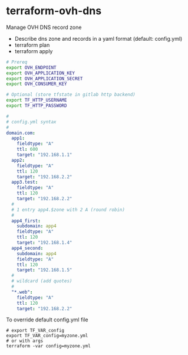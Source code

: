 # terraform-ovh-dns

Manage OVH DNS record zone

- Describe dns zone and records in a yaml format (default: config.yml)
- terraform plan
- terraform apply

```bash
# Prereq
export OVH_ENDPOINT
export OVH_APPLICATION_KEY
export OVH_APPLICATION_SECRET
export OVH_CONSUMER_KEY

# Optional (store tfstate in gitlab http backend)
export TF_HTTP_USERNAME
export TF_HTTP_PASSWORD
```

```yaml
#
# config.yml syntax
#
domain.com:
  app1:
    fieldtype: "A"
    ttl: 600
    target: "192.168.1.1"
  app2:
    fieldtype: "A"
    ttl: 120
    target: "192.168.2.2"
  app3.test:
    fieldtype: "A"
    ttl: 120
    target: "192.168.2.2"
  #
  # 1 entry app4.$zone with 2 A (round robin)
  #
  app4_first:
    subdomain: app4
    fieldtype: "A"
    ttl: 120
    target: "192.168.1.4"
  app4_second:
    subdomain: app4
    fieldtype: "A"
    ttl: 120
    target: "192.168.1.5"
  #
  # wildcard (add quotes)
  #
  "*.web":
    fieldtype: "A"
    ttl: 120
    target: "192.168.2.2"
```

To override default config.yml file
```
# export TF_VAR_config
export TF_VAR_config=myzone.yml
# or with args
terraform -var config=myzone.yml
```

